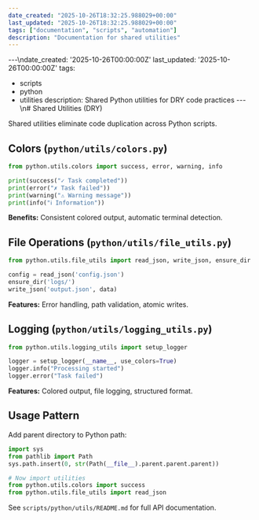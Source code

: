 ```yaml
---
date_created: "2025-10-26T18:32:25.988029+00:00"
last_updated: "2025-10-26T18:32:25.988029+00:00"
tags: ["documentation", "scripts", "automation"]
description: "Documentation for shared utilities"
---
```


---\ndate_created: '2025-10-26T00:00:00Z'
last_updated: '2025-10-26T00:00:00Z'
tags:

- scripts
- python
- utilities
  description: Shared Python utilities for DRY code practices
  ---\n# Shared Utilities (DRY)

Shared utilities eliminate code duplication across Python scripts.

## Colors (`python/utils/colors.py`)

```python
from python.utils.colors import success, error, warning, info

print(success("✓ Task completed"))
print(error("✗ Task failed"))
print(warning("⚠ Warning message"))
print(info("ℹ Information"))
```

**Benefits:** Consistent colored output, automatic terminal detection.

## File Operations (`python/utils/file_utils.py`)

```python
from python.utils.file_utils import read_json, write_json, ensure_dir

config = read_json('config.json')
ensure_dir('logs/')
write_json('output.json', data)
```

**Features:** Error handling, path validation, atomic writes.

## Logging (`python/utils/logging_utils.py`)

```python
from python.utils.logging_utils import setup_logger

logger = setup_logger(__name__, use_colors=True)
logger.info("Processing started")
logger.error("Task failed")
```

**Features:** Colored output, file logging, structured format.

## Usage Pattern

Add parent directory to Python path:

```python
import sys
from pathlib import Path
sys.path.insert(0, str(Path(__file__).parent.parent.parent))

# Now import utilities
from python.utils.colors import success
from python.utils.file_utils import read_json
```

See `scripts/python/utils/README.md` for full API documentation.

